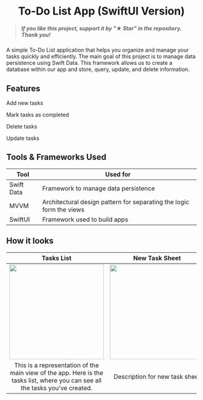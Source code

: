 <h1 align="center"> To-Do List App (SwiftUI Version) </h1>

> ##### If you like this project, support it by "★ Star" in the repository. Thank you!

A simple To-Do List application that helps you organize and manage your tasks quickly and efficiently. The main goal of this project is to manage data persistence using Swift Data. This framework allows us to create a database within our app and store, query, update, and delete information.

## Features

Add new tasks

Mark tasks as completed

Delete tasks

Update tasks

## Tools & Frameworks Used

| Tool                                                                                                  | Used for                                                             |
|-------------------------------------------------------------------------------------------------------|----------------------------------------------------------------------|
| Swift Data                                                                                            | Framework to manage data persistence                                 |
| MVVM                                                                                                  | Architectural design pattern for separating the logic form the views |
| SwiftUI                                                                                               | Framework used to build apps                                         |

## How it looks
| Tasks List | New Task Sheet | Filter Menu |
| :-: | :-: | :-: |
| <img width="250" src="https://github.com/user-attachments/assets/a3e89c6e-ed84-41d9-adfb-b143e925b654"/> | <img width="250" src="https://github.com/user-attachments/assets/ed7d21e7-ee6b-4c4b-81ff-14bb655e99da"/> | <img width="250" src="https://github.com/user-attachments/assets/78362a1b-59ab-4489-95f6-ebd916f13201"/> |
| This is a representation of the main view of the app. Here is the tasks list, where you can see all the tasks you’ve created. | Description for new task sheet | Description for filter menu |
